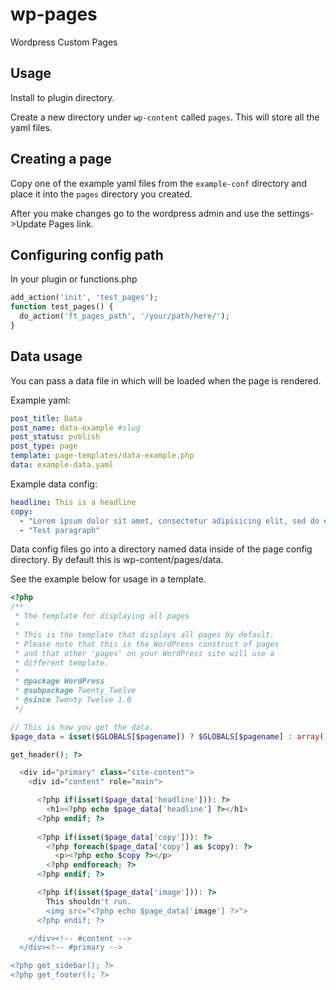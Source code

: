 wp-pages
============

Wordpress Custom Pages

## Usage

Install to plugin directory.

Create a new directory under `wp-content` called `pages`. This will store all the yaml files.

## Creating a page

Copy one of the example yaml files from the `example-conf` directory and place it into the `pages` directory you created.

After you make changes go to the wordpress admin and use the settings->Update Pages link.

## Configuring config path

In your plugin or functions.php

```php
add_action('init', 'test_pages');
function test_pages() {
  do_action('ft_pages_path', '/your/path/here/');
}
```

## Data usage

You can pass a data file in which will be loaded when the page is rendered.

Example yaml:

```yaml
post_title: Data
post_name: data-example #slug
post_status: publish
post_type: page
template: page-templates/data-example.php
data: example-data.yaml
```

Example data config:

```yaml
headline: This is a headline
copy: 
  - "Lorem ipsum dolor sit amet, consectetur adipisicing elit, sed do eiusmod tempor incididunt ut labore et dolore magna aliqua. Ut enim ad minim veniam, quis nostrud exercitation ullamco laboris nisi ut aliquip ex ea commodo consequat. Duis aute irure dolor in reprehenderit in voluptate velit esse cillum dolore eu fugiat nulla pariatur. Excepteur sint occaecat cupidatat non proident, sunt in culpa qui officia deserunt mollit anim id est laborum."
  - "Test paragraph"
```

Data config files go into a directory named data inside of the page config directory. By default this is wp-content/pages/data.

See the example below for usage in a template.

```php
<?php
/**
 * The template for displaying all pages
 *
 * This is the template that displays all pages by default.
 * Please note that this is the WordPress construct of pages
 * and that other 'pages' on your WordPress site will use a
 * different template.
 *
 * @package WordPress
 * @subpackage Twenty_Twelve
 * @since Twenty Twelve 1.0
 */

// This is how you get the data.
$page_data = isset($GLOBALS[$pagename]) ? $GLOBALS[$pagename] : array();

get_header(); ?>

  <div id="primary" class="site-content">
    <div id="content" role="main">

      <?php if(isset($page_data['headline'])): ?>
        <h1><?php echo $page_data['headline'] ?></h1>
      <?php endif; ?>
      
      <?php if(isset($page_data['copy'])): ?>
        <?php foreach($page_data['copy'] as $copy): ?>
          <p><?php echo $copy ?></p>
        <?php endforeach; ?>
      <?php endif; ?>

      <?php if(isset($page_data['image'])): ?>
        This shouldn't run.
        <img src="<?php echo $page_data['image'] ?>">
      <?php endif; ?>

    </div><!-- #content -->
  </div><!-- #primary -->

<?php get_sidebar(); ?>
<?php get_footer(); ?>
```